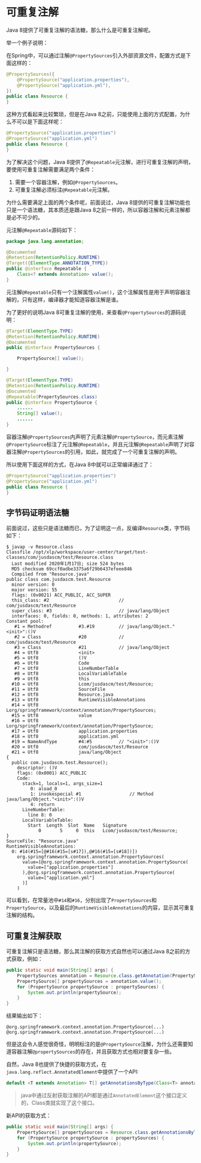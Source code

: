 # 可重复注解

Java 8提供了可重复注解的语法糖，那么什么是可重复注解呢。

举一个例子说明：

在Spring中，可以通过注解`@PropertySources`引入外部资源文件，配置方式是下面这样的：

```java
@PropertySources({
    @PropertySource("application.properties"),
    @PropertySource("application.yml"),
})
public class Resource {
}
```

这种方式看起来比较繁琐，但是在Java 8之前，只能使用上面的方式配置，为什么不可以是下面这样呢：

```java
@PropertySource("application.properties")
@PropertySource("application.yml")
public class Resource {
}
```

为了解决这个问题，Java 8提供了`@Repeatable`元注解，进行可重复注解的声明，要使用可重复注解需要满足两个条件：

1. 需要一个容器注解，例如`@PropertySources`。
2. 可重复注解必须标注`@Repeatable`元注解。

为什么需要满足上面的两个条件呢，前面说过，Java 8提供的可重复注解功能也只是一个语法糖，其本质还是跟Java 8之前一样的，所以容器注解和元素注解都是必不可少的。

元注解`@Repeatable`源码如下：

```java
package java.lang.annotation;

@Documented
@Retention(RetentionPolicy.RUNTIME)
@Target({ElementType.ANNOTATION_TYPE})
public @interface Repeatable {
    Class<? extends Annotation> value();
}
```

元注解`@Repeatable`只有一个注解属性`value()`，这个注解属性是用于声明容器注解的，只有这样，编译器才能知道容器注解是谁。

为了更好的说明Java 8可重复注解的使用，来查看`@PropertySources`的源码说明：

```java
@Target(ElementType.TYPE)
@Retention(RetentionPolicy.RUNTIME)
@Documented
public @interface PropertySources {

	PropertySource[] value();

}

@Target(ElementType.TYPE)
@Retention(RetentionPolicy.RUNTIME)
@Documented
@Repeatable(PropertySources.class)
public @interface PropertySource {
    ......
    String[] value();
    ......
}
```

容器注解`@PropertySources`内声明了元素注解`@PropertySource`，而元素注解`@PropertySource`标注了元注解`@Repeatable`，并且元注解`@Repeatable`声明了对容器注解`@PropertySources`的引用，如此，就完成了一个可重复注解的声明。

所以使用下面这样的方式，在Java 8中就可以正常编译通过了：

```java
@PropertySource("application.properties")
@PropertySource("application.yml")
public class Resource {
}
```

## 字节码证明语法糖

前面说过，这些只是语法糖而已，为了证明这一点，反编译`Resource`类，字节码如下：

```shell
$ javap -v Resource.class 
Classfile /opt/xlp/workspace/user-center/target/test-classes/com/jusdascm/test/Resource.class
  Last modified 2020年1月17日; size 524 bytes
  MD5 checksum 69ccf0adbe3375a6f29b6437efeee846
  Compiled from "Resource.java"
public class com.jusdascm.test.Resource
  minor version: 0
  major version: 55
  flags: (0x0021) ACC_PUBLIC, ACC_SUPER
  this_class: #2                          // com/jusdascm/test/Resource
  super_class: #3                         // java/lang/Object
  interfaces: 0, fields: 0, methods: 1, attributes: 2
Constant pool:
   #1 = Methodref          #3.#19         // java/lang/Object."<init>":()V
   #2 = Class              #20            // com/jusdascm/test/Resource
   #3 = Class              #21            // java/lang/Object
   #4 = Utf8               <init>
   #5 = Utf8               ()V
   #6 = Utf8               Code
   #7 = Utf8               LineNumberTable
   #8 = Utf8               LocalVariableTable
   #9 = Utf8               this
  #10 = Utf8               Lcom/jusdascm/test/Resource;
  #11 = Utf8               SourceFile
  #12 = Utf8               Resource.java
  #13 = Utf8               RuntimeVisibleAnnotations
  #14 = Utf8               Lorg/springframework/context/annotation/PropertySources;
  #15 = Utf8               value
  #16 = Utf8               Lorg/springframework/context/annotation/PropertySource;
  #17 = Utf8               application.properties
  #18 = Utf8               application.yml
  #19 = NameAndType        #4:#5          // "<init>":()V
  #20 = Utf8               com/jusdascm/test/Resource
  #21 = Utf8               java/lang/Object
{
  public com.jusdascm.test.Resource();
    descriptor: ()V
    flags: (0x0001) ACC_PUBLIC
    Code:
      stack=1, locals=1, args_size=1
         0: aload_0
         1: invokespecial #1                  // Method java/lang/Object."<init>":()V
         4: return
      LineNumberTable:
        line 8: 0
      LocalVariableTable:
        Start  Length  Slot  Name   Signature
            0       5     0  this   Lcom/jusdascm/test/Resource;
}
SourceFile: "Resource.java"
RuntimeVisibleAnnotations:
  0: #14(#15=[@#16(#15=[s#17]),@#16(#15=[s#18])])
    org.springframework.context.annotation.PropertySources(
      value=[@org.springframework.context.annotation.PropertySource(
        value=["application.properties"]
      ),@org.springframework.context.annotation.PropertySource(
        value=["application.yml"]
      )]
    )
```

可以看到，在常量池中`#14`和`#16`，分别出现了`PropertySources`和`PropertySource`，以及最后的`RuntimeVisibleAnnotations`的内容，显示其可重复注解的结构。

## 可重复注解获取

可重复注解只是语法糖，那么其注解的获取方式自然也可以通过Java 8之前的方式获取，例如：

```java
public static void main(String[] args) {
    PropertySources annotation = Resource.class.getAnnotation(PropertySources.class);
    PropertySource[] propertySources = annotation.value();
    for (PropertySource propertySource : propertySources) {
        System.out.println(propertySource);
    }
}
```

结果输出如下：

```
@org.springframework.context.annotation.PropertySource(...)
@org.springframework.context.annotation.PropertySource(...)
```

但是这会令人感觉很奇怪，明明标注的是`@PropertySource`注解，为什么还需要知道容器注解`@propertySources`的存在，并且获取方式也相对要复杂一些。

自然，Java 8也提供了快捷的获取方式，在`java.lang.reflect.AnnotatedElement`中提供了一个API:

```java
default <T extends Annotation> T[] getAnnotationsByType(Class<T> annotationClass)
```

> java中通过反射获取注解的API都是通过`AnnotatedElement`这个接口定义的，Class类就实现了这个接口。

新API的获取方式：

```java
public static void main(String[] args) {
    PropertySource[] propertySources = Resource.class.getAnnotationsByType(PropertySource.class);
    for (PropertySource propertySource : propertySources) {
        System.out.println(propertySource);
    }
}
```

